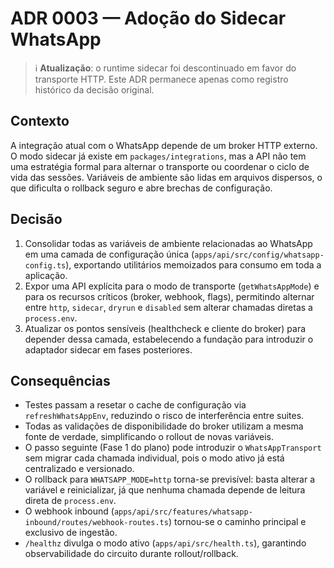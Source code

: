 # ADR 0003 — Adoção do Sidecar WhatsApp

> ℹ️ **Atualização**: o runtime sidecar foi descontinuado em favor do transporte HTTP. Este ADR permanece apenas como registro histórico da decisão original.

## Contexto

A integração atual com o WhatsApp depende de um broker HTTP externo. O modo sidecar já
existe em `packages/integrations`, mas a API não tem uma estratégia formal para alternar o
transporte ou coordenar o ciclo de vida das sessões. Variáveis de ambiente são lidas em
arquivos dispersos, o que dificulta o rollback seguro e abre brechas de configuração.

## Decisão

1. Consolidar todas as variáveis de ambiente relacionadas ao WhatsApp em uma camada de
   configuração única (`apps/api/src/config/whatsapp-config.ts`), exportando utilitários
   memoizados para consumo em toda a aplicação.
2. Expor uma API explícita para o modo de transporte (`getWhatsAppMode`) e para os
   recursos críticos (broker, webhook, flags), permitindo alternar entre `http`,
   `sidecar`, `dryrun` e `disabled` sem alterar chamadas diretas a `process.env`.
3. Atualizar os pontos sensíveis (healthcheck e cliente do broker) para depender dessa camada,
   estabelecendo a fundação para introduzir o adaptador sidecar em fases posteriores.

## Consequências

- Testes passam a resetar o cache de configuração via `refreshWhatsAppEnv`, reduzindo o
  risco de interferência entre suites.
- Todas as validações de disponibilidade do broker utilizam a mesma fonte de verdade,
  simplificando o rollout de novas variáveis.
- O passo seguinte (Fase 1 do plano) pode introduzir o `WhatsAppTransport` sem migrar
  cada chamada individual, pois o modo ativo já está centralizado e versionado.
- O rollback para `WHATSAPP_MODE=http` torna-se previsível: basta alterar a variável e
  reinicializar, já que nenhuma chamada depende de leitura direta de `process.env`.
- O webhook inbound (`apps/api/src/features/whatsapp-inbound/routes/webhook-routes.ts`) tornou-se o caminho principal e exclusivo de ingestão.
- `/healthz` divulga o modo ativo (`apps/api/src/health.ts`), garantindo observabilidade do circuito durante rollout/rollback.
